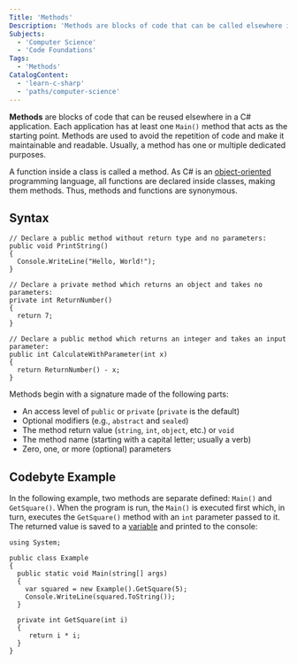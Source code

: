 ```yaml
---
Title: 'Methods'
Description: 'Methods are blocks of code that can be called elsewhere in the program.'
Subjects:
  - 'Computer Science'
  - 'Code Foundations'
Tags:
  - 'Methods'
CatalogContent:
  - 'learn-c-sharp'
  - 'paths/computer-science'
---
```


**Methods** are blocks of code that can be reused elsewhere in a C# application. Each application has at least one `Main()` method that acts as the starting point. Methods are used to avoid the repetition of code and make it maintainable and readable. Usually, a method has one or multiple dedicated purposes.

A function inside a class is called a method. As C# is an [object-oriented](https://www.codecademy.com/resources/docs/general/programming-paradigms/object-oriented-programming) programming language, all functions are declared inside classes, making them methods. Thus, methods and functions are synonymous.

## Syntax

```pseudo
// Declare a public method without return type and no parameters:
public void PrintString()
{
  Console.WriteLine("Hello, World!");
}

// Declare a private method which returns an object and takes no parameters:
private int ReturnNumber()
{
  return 7;
}

// Declare a public method which returns an integer and takes an input parameter:
public int CalculateWithParameter(int x)
{
  return ReturnNumber() - x;
}
```

Methods begin with a signature made of the following parts:

- An access level of `public` or `private` (`private` is the default)
- Optional modifiers (e.g., `abstract` and `sealed`)
- The method return value (`string`, `int`, `object`, etc.) or `void`
- The method name (starting with a capital letter; usually a verb)
- Zero, one, or more (optional) parameters

## Codebyte Example

In the following example, two methods are separate defined: `Main()` and `GetSquare()`. When the program is run, the `Main()` is executed first which, in turn, executes the `GetSquare()` method with an `int` parameter passed to it. The returned value is saved to a [variable](https://www.codecademy.com/resources/docs/c-sharp/variables) and printed to the console:

```codebyte/csharp
using System;

public class Example
{
  public static void Main(string[] args)
  {
    var squared = new Example().GetSquare(5);
    Console.WriteLine(squared.ToString());
  }

  private int GetSquare(int i)
  {
     return i * i;
  }
}
```
